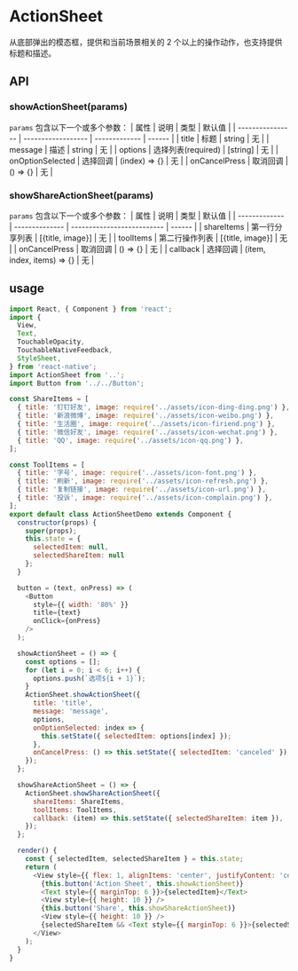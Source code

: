 # ActionSheet

从底部弹出的模态框，提供和当前场景相关的 2 个以上的操作动作，也支持提供标题和描述。

## API
### showActionSheet(params)
`params` 包含以下一个或多个参数：
| 属性             | 说明               | 类型          | 默认值 |
| ---------------- | ------------------ | ------------- | ------ |
| title            | 标题               | string        | 无     |
| message          | 描述               | string        | 无     |
| options          | 选择列表(required) | [string]      | 无     |
| onOptionSelected | 选择回调           | (index) => {} | 无     |
| onCancelPress    | 取消回调           | () => {}      | 无     |

### showShareActionSheet(params)
`params` 包含以下一个或多个参数：
| 属性          | 说明           | 类型                       | 默认值 |
| ------------- | -------------- | -------------------------- | ------ |
| shareItems    | 第一行分享列表 | [{title, image}]           | 无     |
| toolItems     | 第二行操作列表 | [{title, image}]           | 无     |
| onCancelPress | 取消回调       | () => {}                   | 无     |
| callback      | 选择回调       | (item, index, items) => {} | 无     |

## usage
```js
import React, { Component } from 'react';
import {
  View,
  Text,
  TouchableOpacity,
  TouchableNativeFeedback,
  StyleSheet,
} from 'react-native';
import ActionSheet from '..';
import Button from '../../Button';

const ShareItems = [
  { title: '钉钉好友', image: require('../assets/icon-ding-ding.png') },
  { title: '新浪微博', image: require('../assets/icon-weibo.png') },
  { title: '生活圈', image: require('../assets/icon-firiend.png') },
  { title: '微信好友', image: require('../assets/icon-wechat.png') },
  { title: 'QQ', image: require('../assets/icon-qq.png') },
];

const ToolItems = [
  { title: '字号', image: require('../assets/icon-font.png') },
  { title: '刷新', image: require('../assets/icon-refresh.png') },
  { title: '复制链接', image: require('../assets/icon-url.png') },
  { title: '投诉', image: require('../assets/icon-complain.png') },
];
export default class ActionSheetDemo extends Component {
  constructor(props) {
    super(props);
    this.state = {
      selectedItem: null,
      selectedShareItem: null
    };
  }

  button = (text, onPress) => (
    <Button
      style={{ width: '80%' }}
      title={text}
      onClick={onPress}
    />
  );

  showActionSheet = () => {
    const options = [];
    for (let i = 0; i < 6; i++) {
      options.push(`选项${i + 1}`);
    }
    ActionSheet.showActionSheet({
      title: 'title',
      message: 'message',
      options,
      onOptionSelected: index => {
        this.setState({ selectedItem: options[index] });
      },
      onCancelPress: () => this.setState({ selectedItem: 'canceled' }),
    });
  };

  showShareActionSheet = () => {
    ActionSheet.showShareActionSheet({
      shareItems: ShareItems,
      toolItems: ToolItems,
      callback: (item) => this.setState({ selectedShareItem: item }),
    });
  };

  render() {
    const { selectedItem, selectedShareItem } = this.state;
    return (
      <View style={{ flex: 1, alignItems: 'center', justifyContent: 'center' }}>
        {this.button('Action Sheet', this.showActionSheet)}
        <Text style={{ marginTop: 6 }}>{selectedItem}</Text>
        <View style={{ height: 10 }} />
        {this.button('Share', this.showShareActionSheet)}
        <View style={{ height: 10 }} />
        {selectedShareItem && <Text style={{ marginTop: 6 }}>{selectedShareItem.title}</Text>}
      </View>
    );
  }
}
```